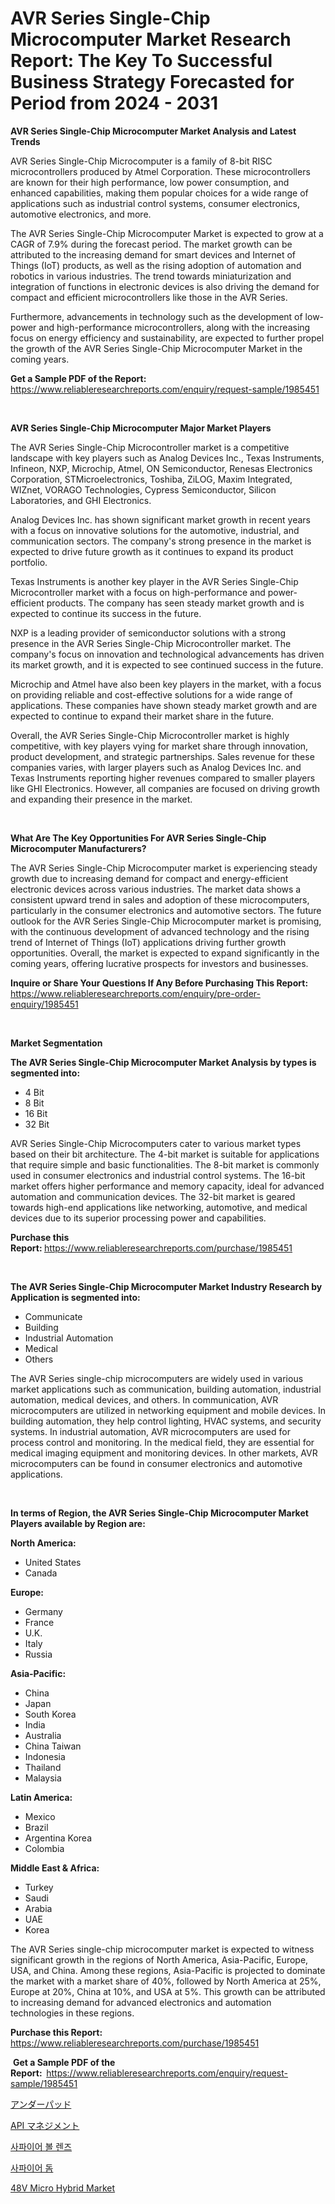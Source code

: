 <p><h1>AVR Series Single-Chip Microcomputer Market Research Report: The Key To Successful Business Strategy Forecasted for Period from 2024 - 2031</h1></p><p><strong>AVR Series Single-Chip Microcomputer Market Analysis and Latest Trends</strong></p>
<p><p>AVR Series Single-Chip Microcomputer is a family of 8-bit RISC microcontrollers produced by Atmel Corporation. These microcontrollers are known for their high performance, low power consumption, and enhanced capabilities, making them popular choices for a wide range of applications such as industrial control systems, consumer electronics, automotive electronics, and more.</p><p>The AVR Series Single-Chip Microcomputer Market is expected to grow at a CAGR of 7.9% during the forecast period. The market growth can be attributed to the increasing demand for smart devices and Internet of Things (IoT) products, as well as the rising adoption of automation and robotics in various industries. The trend towards miniaturization and integration of functions in electronic devices is also driving the demand for compact and efficient microcontrollers like those in the AVR Series.</p><p>Furthermore, advancements in technology such as the development of low-power and high-performance microcontrollers, along with the increasing focus on energy efficiency and sustainability, are expected to further propel the growth of the AVR Series Single-Chip Microcomputer Market in the coming years.</p></p>
<p><strong>Get a Sample PDF of the Report:&nbsp;</strong> <a href="https://www.reliableresearchreports.com/enquiry/request-sample/1985451">https://www.reliableresearchreports.com/enquiry/request-sample/1985451</a></p>
<p>&nbsp;</p>
<p><strong>AVR Series Single-Chip Microcomputer Major Market Players</strong></p>
<p><p>The AVR Series Single-Chip Microcontroller market is a competitive landscape with key players such as Analog Devices Inc., Texas Instruments, Infineon, NXP, Microchip, Atmel, ON Semiconductor, Renesas Electronics Corporation, STMicroelectronics, Toshiba, ZiLOG, Maxim Integrated, WIZnet, VORAGO Technologies, Cypress Semiconductor, Silicon Laboratories, and GHI Electronics.</p><p>Analog Devices Inc. has shown significant market growth in recent years with a focus on innovative solutions for the automotive, industrial, and communication sectors. The company's strong presence in the market is expected to drive future growth as it continues to expand its product portfolio.</p><p>Texas Instruments is another key player in the AVR Series Single-Chip Microcontroller market with a focus on high-performance and power-efficient products. The company has seen steady market growth and is expected to continue its success in the future.</p><p>NXP is a leading provider of semiconductor solutions with a strong presence in the AVR Series Single-Chip Microcontroller market. The company's focus on innovation and technological advancements has driven its market growth, and it is expected to see continued success in the future.</p><p>Microchip and Atmel have also been key players in the market, with a focus on providing reliable and cost-effective solutions for a wide range of applications. These companies have shown steady market growth and are expected to continue to expand their market share in the future.</p><p>Overall, the AVR Series Single-Chip Microcontroller market is highly competitive, with key players vying for market share through innovation, product development, and strategic partnerships. Sales revenue for these companies varies, with larger players such as Analog Devices Inc. and Texas Instruments reporting higher revenues compared to smaller players like GHI Electronics. However, all companies are focused on driving growth and expanding their presence in the market.</p></p>
<p>&nbsp;</p>
<p><strong>What Are The Key Opportunities For AVR Series Single-Chip Microcomputer Manufacturers?</strong></p>
<p><p>The AVR Series Single-Chip Microcomputer market is experiencing steady growth due to increasing demand for compact and energy-efficient electronic devices across various industries. The market data shows a consistent upward trend in sales and adoption of these microcomputers, particularly in the consumer electronics and automotive sectors. The future outlook for the AVR Series Single-Chip Microcomputer market is promising, with the continuous development of advanced technology and the rising trend of Internet of Things (IoT) applications driving further growth opportunities. Overall, the market is expected to expand significantly in the coming years, offering lucrative prospects for investors and businesses.</p></p>
<p><strong>Inquire or Share Your Questions If Any Before Purchasing This Report:</strong> <a href="https://www.reliableresearchreports.com/enquiry/pre-order-enquiry/1985451">https://www.reliableresearchreports.com/enquiry/pre-order-enquiry/1985451</a></p>
<p>&nbsp;</p>
<p><strong>Market Segmentation</strong></p>
<p><strong>The AVR Series Single-Chip Microcomputer Market Analysis by types is segmented into:</strong></p>
<p><ul><li>4 Bit</li><li>8 Bit</li><li>16 Bit</li><li>32 Bit</li></ul></p>
<p><p>AVR Series Single-Chip Microcomputers cater to various market types based on their bit architecture. The 4-bit market is suitable for applications that require simple and basic functionalities. The 8-bit market is commonly used in consumer electronics and industrial control systems. The 16-bit market offers higher performance and memory capacity, ideal for advanced automation and communication devices. The 32-bit market is geared towards high-end applications like networking, automotive, and medical devices due to its superior processing power and capabilities.</p></p>
<p><strong>Purchase this Report:&nbsp;</strong><a href="https://www.reliableresearchreports.com/purchase/1985451">https://www.reliableresearchreports.com/purchase/1985451</a></p>
<p>&nbsp;</p>
<p><strong>The AVR Series Single-Chip Microcomputer Market Industry Research by Application is segmented into:</strong></p>
<p><ul><li>Communicate</li><li>Building</li><li>Industrial Automation</li><li>Medical</li><li>Others</li></ul></p>
<p><p>The AVR Series single-chip microcomputers are widely used in various market applications such as communication, building automation, industrial automation, medical devices, and others. In communication, AVR microcomputers are utilized in networking equipment and mobile devices. In building automation, they help control lighting, HVAC systems, and security systems. In industrial automation, AVR microcomputers are used for process control and monitoring. In the medical field, they are essential for medical imaging equipment and monitoring devices. In other markets, AVR microcomputers can be found in consumer electronics and automotive applications.</p></p>
<p>&nbsp;</p>
<p><strong>In terms of Region, the AVR Series Single-Chip Microcomputer Market Players available by Region are:</strong></p>
<p>
    <p> <strong> North America: </strong>
        <ul>
            <li>United States</li>
            <li>Canada</li>
        </ul>
        </p> 
    <p> <strong> Europe: </strong>
        <ul>
            <li>Germany</li>
            <li>France</li>
            <li>U.K.</li>
            <li>Italy</li>
            <li>Russia</li>
        </ul>
        </p> 
    <p> <strong> Asia-Pacific: </strong>
        <ul>
            <li>China</li>
            <li>Japan</li>
            <li>South Korea</li>
            <li>India</li>
            <li>Australia</li>
            <li>China Taiwan</li>
            <li>Indonesia</li>
            <li>Thailand</li>
            <li>Malaysia</li>
        </ul>
        </p> 
    <p> <strong> Latin America: </strong>
        <ul>
            <li>Mexico</li>
            <li>Brazil</li>
            <li>Argentina Korea</li>
            <li>Colombia</li>
        </ul>
        </p> 
    <p> <strong> Middle East & Africa: </strong>
        <ul>
            <li>Turkey</li>
            <li>Saudi</li>
            <li>Arabia</li>
            <li>UAE</li>
            <li>Korea</li>
        </ul>
    </p>
    </p>
<p><p>The AVR Series single-chip microcomputer market is expected to witness significant growth in the regions of North America, Asia-Pacific, Europe, USA, and China. Among these regions, Asia-Pacific is projected to dominate the market with a market share of 40%, followed by North America at 25%, Europe at 20%, China at 10%, and USA at 5%. This growth can be attributed to increasing demand for advanced electronics and automation technologies in these regions.</p></p>
<p><strong>Purchase this Report: </strong><a href="https://www.reliableresearchreports.com/purchase/1985451">https://www.reliableresearchreports.com/purchase/1985451</a></p>
<p>&nbsp;<strong>Get a Sample PDF of the Report:&nbsp;&nbsp;</strong><a href="https://www.reliableresearchreports.com/enquiry/request-sample/1985451">https://www.reliableresearchreports.com/enquiry/request-sample/1985451</a></p>
<p><strong></strong></p>
<p><p><a href="https://github.com/EthanMorar2011/Market-Research-Report-List-1/blob/main/339470214167.md">アンダーパッド</a></p><p><a href="https://github.com/dzy793153605/Market-Research-Report-List-1/blob/main/896303714166.md">API マネジメント</a></p><p><a href="https://github.com/plelbej847484502/Market-Research-Report-List-1/blob/main/246934613247.md">사파이어 볼 렌즈</a></p><p><a href="https://github.com/vseigx30c9a1j/Market-Research-Report-List-1/blob/main/550846813248.md">사파이어 돔</a></p><p><a href="https://issuu.com/reportprime-2/docs/48v-micro-hybrid-market-size-2030.pptx">48V Micro Hybrid Market</a></p></p>
